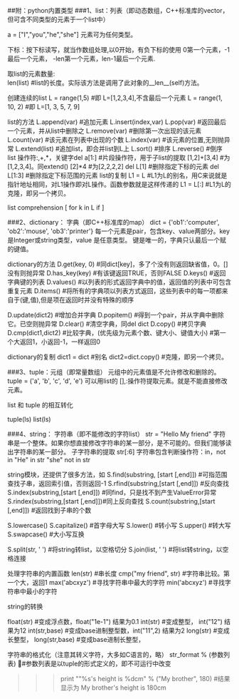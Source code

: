 ##附：python内置类型
###1、list：列表（即动态数组，C++标准库的vector，但可含不同类型的元素于一个list中）

a = ["I","you","he","she"]      元素可为任何类型。

下标：按下标读写，就当作数组处理,以0开始，有负下标的使用
0第一个元素，-1最后一个元素，
-len第一个元素，len-1最后一个元素.

取list的元素数量:                
len(list)   #list的长度。实际该方法是调用了此对象的__len__(self)方法。 

创建连续的list
L = range(1,5)      #即 L=[1,2,3,4],不含最后一个元素
L = range(1, 10, 2) #即 L=[1, 3, 5, 7, 9]

list的方法
L.append(var)   #追加元素
L.insert(index,var)
L.pop(var)      #返回最后一个元素，并从list中删除之
L.remove(var)   #删除第一次出现的该元素
L.count(var)    #该元素在列表中出现的个数
L.index(var)    #该元素的位置,无则抛异常 
L.extend(list)  #追加list，即合并list到L上
L.sort()        #排序
L.reverse()     #倒序
list 操作符:,+,*，关键字del
a[1:]       #片段操作符，用于子list的提取
[1,2]+[3,4] #为[1,2,3,4]。同extend()
[2]*4       #为[2,2,2,2]
del L[1]    #删除指定下标的元素
del L[1:3]  #删除指定下标范围的元素
list的复制
L1 = L      #L1为L的别名，用C来说就是指针地址相同，对L1操作即对L操作。函数参数就是这样传递的
L1 = L[:]   #L1为L的克隆，即另一个拷贝。
        
list comprehension
   [ <expr1> for k in L if <expr2> ]
                
###2、dictionary： 字典（即C++标准库的map）
dict = {'ob1':'computer', 'ob2':'mouse', 'ob3':'printer'}
每一个元素是pair，包含key、value两部分。key是Integer或string类型，value 是任意类型。
键是唯一的，字典只认最后一个赋的键值。

dictionary的方法
D.get(key, 0)       #同dict[key]，多了个没有则返回缺省值，0。[]没有则抛异常
D.has_key(key)      #有该键返回TRUE，否则FALSE
D.keys()            #返回字典键的列表
D.values()          #以列表的形式返回字典中的值，返回值的列表中可包含重复元素
D.items()           #将所有的字典项以列表方式返回，这些列表中的每一项都来自于(键,值),但是项在返回时并没有特殊的顺序         

D.update(dict2)     #增加合并字典
D.popitem()         #得到一个pair，并从字典中删除它。已空则抛异常
D.clear()           #清空字典，同del dict
D.copy()            #拷贝字典
D.cmp(dict1,dict2)  #比较字典，(优先级为元素个数、键大小、键值大小)
                    #第一个大返回1，小返回-1，一样返回0
            
dictionary的复制
dict1 = dict        #别名
dict2=dict.copy()   #克隆，即另一个拷贝。

###3、tuple：元组（即常量数组）
元组中的元素值是不允许修改和删除的。
tuple = ('a', 'b', 'c', 'd', 'e')
可以用list的 [],:操作符提取元素。就是不能直接修改元素。

list 和 tuple 的相互转化

tuple(ls) 
list(ls)

###4、string：     字符串（即不能修改的字符list）
str = "Hello My friend"
字符串是一个整体。如果你想直接修改字符串的某一部分，是不可能的。但我们能够读出字符串的某一部分。
子字符串的提取
str[:6]
字符串包含判断操作符：in，not in
"He" in str
"she" not in str

string模块，还提供了很多方法，如
S.find(substring, [start [,end]]) #可指范围查找子串，返回索引值，否则返回-1
S.rfind(substring,[start [,end]]) #反向查找
S.index(substring,[start [,end]]) #同find，只是找不到产生ValueError异常
S.rindex(substring,[start [,end]])#同上反向查找
S.count(substring,[start [,end]]) #返回找到子串的个数

S.lowercase()
S.capitalize()      #首字母大写
S.lower()           #转小写
S.upper()           #转大写
S.swapcase()        #大小写互换

S.split(str, ' ')   #将string转list，以空格切分
S.join(list, ' ')   #将list转string，以空格连接

处理字符串的内置函数
len(str)                #串长度
cmp("my friend", str)   #字符串比较。第一个大，返回1
max('abcxyz')           #寻找字符串中最大的字符
min('abcxyz')           #寻找字符串中最小的字符

string的转换
            
float(str) #变成浮点数，float("1e-1")  结果为0.1
int(str)        #变成整型，  int("12")  结果为12
int(str,base)   #变成base进制整型数，int("11",2) 结果为2
long(str)       #变成长整型，
long(str,base)  #变成base进制长整型，

字符串的格式化（注意其转义字符，大多如C语言的，略）
str_format % (参数列表) #参数列表是以tuple的形式定义的，即不可运行中改变
>>>print ""%s's height is %dcm" % ("My brother", 180)
          #结果显示为 My brother's height is 180cm
